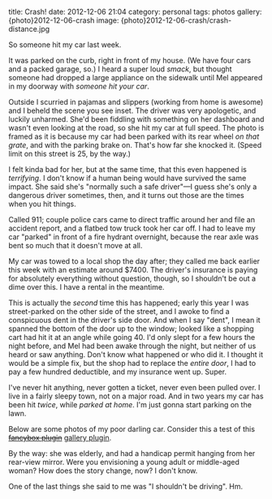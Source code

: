 title: Crash!
date: 2012-12-06 21:04
category: personal
tags: photos
gallery: {photo}2012-12-06-crash
image: {photo}2012-12-06-crash/crash-distance.jpg


So someone hit my car last week.

It was parked on the curb, right in front of my house. (We have four cars and a packed garage, so.)  I heard a super loud _smack_, but thought someone had dropped a large appliance on the sidewalk until Mel appeared in my doorway with _someone hit your car_.

Outside I scurried in pajamas and slippers (working from home is awesome) and I beheld the scene you see inset.  The driver was very apologetic, and luckily unharmed.  She'd been fiddling with something on her dashboard and wasn't even looking at the road, so she hit my car at full speed.  The photo is framed as it is because my car had been parked with its rear wheel _on that grate_, and with the parking brake on.  That's how far she knocked it.  (Speed limit on this street is 25, by the way.)

I felt kinda bad for her, but at the same time, that this even happened is _terrifying_.  I don't know if a human being would have survived the same impact.  She said she's "normally such a safe driver"—I guess she's only a dangerous driver sometimes, then, and it turns out those are the times when you hit things.

Called 911; couple police cars came to direct traffic around her and file an accident report, and a flatbed tow truck took her car off.  I had to leave my car "parked" in front of a fire hydrant overnight, because the rear axle was bent so much that it doesn't move at all.

My car was towed to a local shop the day after; they called me back earlier this week with an estimate around $7400.  The driver's insurance is paying for absolutely everything without question, though, so I shouldn't be out a dime over this.  I have a rental in the meantime.

This is actually the _second_ time this has happened; early this year I was street-parked on the other side of the street, and I awoke to find a conspicuous dent in the driver's side door.  And when I say "dent", I mean it spanned the bottom of the door up to the window; looked like a shopping cart had hit it at an angle while going 40.  I'd only slept for a few hours the night before, and Mel had been awake through the night, but neither of us heard or saw anything.  Don't know what happened or who did it.  I thought it would be a simple fix, but the shop had to replace the _entire door_, I had to pay a few hundred deductible, and my insurance went up.  Super.

I've never hit anything, never gotten a ticket, never even been pulled over.  I live in a fairly sleepy town, not on a major road.  And in two years my car has been hit _twice_, while _parked at home_.  I'm just gonna start parking on the lawn.

Below are some photos of my poor darling car.  Consider this a test of this <s>[fancybox plugin][]</s> [gallery plugin](https://github.com/getpelican/pelican-plugins/tree/master/photos).

<!-- more -->

By the way: she was elderly, and had a handicap permit hanging from her rear-view mirror.  Were you envisioning a young adult or middle-aged woman?  How does the story change, now?  I don't know.

One of the last things she said to me was "I shouldn't be driving".  Hm.


[fancybox plugin]: http://tritarget.org/blog/2012/05/07/integrating-photos-into-octopress-using-fancybox-and-plugin/
